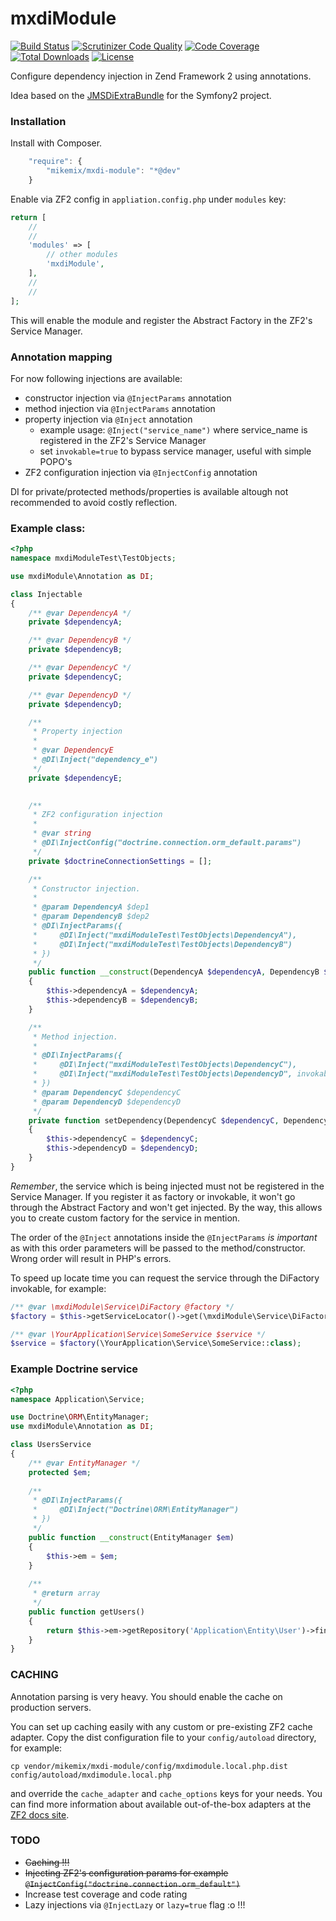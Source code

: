 # mxdiModule
[![Build Status](https://travis-ci.org/mikemix/mxdiModule.svg?branch=master)](https://travis-ci.org/mikemix/mxdiModule) [![Scrutinizer Code Quality](https://scrutinizer-ci.com/g/mikemix/mxdiModule/badges/quality-score.png?b=master)](https://scrutinizer-ci.com/g/mikemix/mxdiModule/?branch=master) [![Code Coverage](https://scrutinizer-ci.com/g/mikemix/mxdiModule/badges/coverage.png?b=master)](https://scrutinizer-ci.com/g/mikemix/mxdiModule/?branch=master) [![Total Downloads](https://poser.pugx.org/mikemix/mxdi-module/downloads)](https://packagist.org/packages/mikemix/mxdi-module) [![License](https://poser.pugx.org/mikemix/mxdi-module/license)](https://packagist.org/packages/mikemix/mxdi-module)

Configure dependency injection in Zend Framework 2 using annotations.

Idea based on the [JMSDiExtraBundle](https://github.com/schmittjoh/JMSDiExtraBundle) for the Symfony2 project.

### Installation

Install with Composer.

```js
    "require": {
        "mikemix/mxdi-module": "*@dev"
    }
```

Enable via ZF2 config in `appliation.config.php` under `modules` key:

```php
return [
    //
    //
    'modules' => [
        // other modules
        'mxdiModule',
    ],
    //
    //
];
```

This will enable the module and register the Abstract Factory in the ZF2's Service Manager.

### Annotation mapping

For now following injections are available:

* constructor injection via `@InjectParams` annotation
* method injection via `@InjectParams` annotation
* property injection via `@Inject` annotation
   * example usage: `@Inject("service_name")` where service_name is registered in the ZF2's Service Manager
   * set `invokable=true` to bypass service manager, useful with simple POPO's
* ZF2 configuration injection via `@InjectConfig` annotation

DI for private/protected methods/properties is available altough not recommended to avoid costly reflection.

### Example class:

```php
<?php
namespace mxdiModuleTest\TestObjects;

use mxdiModule\Annotation as DI;

class Injectable
{
    /** @var DependencyA */
    private $dependencyA;

    /** @var DependencyB */
    private $dependencyB;

    /** @var DependencyC */
    private $dependencyC;

    /** @var DependencyD */
    private $dependencyD;

    /**
     * Property injection
     *
     * @var DependencyE
     * @DI\Inject("dependency_e")
     */
    private $dependencyE;

    
    /**
     * ZF2 configuration injection
     *
     * @var string
     * @DI\InjectConfig("doctrine.connection.orm_default.params")
     */
    private $doctrineConnectionSettings = [];

    /**
     * Constructor injection.
     *
     * @param DependencyA $dep1
     * @param DependencyB $dep2
     * @DI\InjectParams({
     *     @DI\Inject("mxdiModuleTest\TestObjects\DependencyA"),
     *     @DI\Inject("mxdiModuleTest\TestObjects\DependencyB")
     * })
     */
    public function __construct(DependencyA $dependencyA, DependencyB $dependencyB)
    {
        $this->dependencyA = $dependencyA;
        $this->dependencyB = $dependencyB;
    }

    /**
     * Method injection.
     *
     * @DI\InjectParams({
     *     @DI\Inject("mxdiModuleTest\TestObjects\DependencyC"),
     *     @DI\Inject("mxdiModuleTest\TestObjects\DependencyD", invokable=true)
     * })
     * @param DependencyC $dependencyC
     * @param DependencyD $dependencyD
     */
    private function setDependency(DependencyC $dependencyC, DependencyD $dependencyD)
    {
        $this->dependencyC = $dependencyC;
        $this->dependencyD = $dependencyD;
    }
}
```

*Remember*, the service which is being injected must not be registered in the Service Manager. If you register it as factory or invokable, it won't go through the Abstract Factory and won't get injected. By the way, this allows you to create custom factory for the service in mention.

The order of the `@Inject` annotations inside the `@InjectParams` *is important* as with this order parameters will be
passed to the method/constructor. Wrong order will result in PHP's errors.

To speed up locate time you can request the service through the DiFactory invokable, for example:

```php
/** @var \mxdiModule\Service\DiFactory @factory */ 
$factory = $this->getServiceLocator()->get(\mxdiModule\Service\DiFactory::class);

/** @var \YourApplication\Service\SomeService $service */
$service = $factory(\YourApplication\Service\SomeService::class);
```

### Example Doctrine service

```php
<?php
namespace Application\Service;

use Doctrine\ORM\EntityManager;
use mxdiModule\Annotation as DI;

class UsersService
{
    /** @var EntityManager */
    protected $em;
    
    /**
     * @DI\InjectParams({
     *     @DI\Inject("Doctrine\ORM\EntityManager")
     * })
     */
    public function __construct(EntityManager $em)
    {
        $this->em = $em;
    }
    
    /**
     * @return array
     */
    public function getUsers()
    {
        return $this->em->getRepository('Application\Entity\User')->findAll();
    }
}
```

### CACHING

Annotation parsing is very heavy. You should enable the cache on production servers.

You can set up caching easily with any custom or pre-existing ZF2 cache adapter. Copy the dist configuration file
to your `config/autoload` directory, for example:

`cp vendor/mikemix/mxdi-module/config/mxdimodule.local.php.dist config/autoload/mxdimodule.local.php`

and override the `cache_adapter` and `cache_options` keys for your needs. You can find more information about
available out-of-the-box adapters at the [ZF2 docs site](http://framework.zend.com/manual/current/en/modules/zend.cache.storage.adapter.html).

### TODO

* ~~Caching !!!~~
* ~~Injecting ZF2's configuration params for example `@InjectConfig("doctrine.connection.orm_default")`~~
* Increase test coverage and code rating
* Lazy injections via `@InjectLazy` or `lazy=true` flag :o !!!

